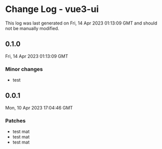 # Change Log - vue3-ui

This log was last generated on Fri, 14 Apr 2023 01:13:09 GMT and should not be manually modified.

## 0.1.0
Fri, 14 Apr 2023 01:13:09 GMT

### Minor changes

- test

## 0.0.1
Mon, 10 Apr 2023 17:04:46 GMT

### Patches

- test mat
- test mat
- test mat

